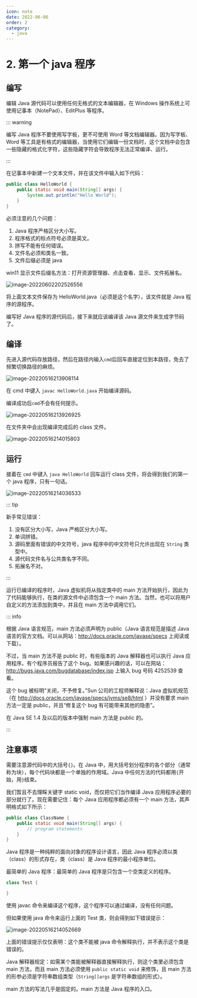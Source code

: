 ```yaml
---
icon: note
date: 2022-06-06
order: 2
category:
  - java
---
```


# 2. 第一个 java 程序

## 编写

编辑 Java 源代码可以使用任何无格式的文本编辑器，在 Windows 操作系统上可使用记事本（NotePad）、EditPlus 等程序。

::: warning

编写 Java 程序不要使用写字板，更不可使用 Word 等文档编辑器。因为写字板、Word 等工具是有格式的编辑器，当使用它们编辑一份文档时，这个文档中会包含一些隐藏的格式化字符，这些隐藏字符会导致程序无法正常编译、运行。

:::

在记事本中新建一个文本文件，并在该文件中输入如下代码：

```java
public class HelloWorld {
    public static void main(String[] args) {
        System.out.println("Hello World");
    }
}
```

必须注意的几个问题：

1. Java 程序严格区分大小写。
2. 程序格式的标点符号必须是英文。
3. 拼写不能有任何错误。
4. 文件名必须和类名一致。
5. 文件后缀必须是 java

win11 显示文件后缀名方法：打开资源管理器、点击查看、显示、文件拓展名。

![image-20220602202526556](https://gcore.jsdelivr.net/gh/SurplusFate/guide_img@main/img/202206071628292.png)

将上面文本文件保存为 HelloWorld.java（必须是这个名字），该文件就是 Java 程序的源程序。

编写好 Java 程序的源代码后，接下来就应该编译该 Java 源文件来生成字节码了。

## 编译

先进入源代码存放路径，然后在路径内输入`cmd`后回车直接定位到本路径，免去了频繁切换路径的麻烦。

![image-20220516213908114](https://gcore.jsdelivr.net/gh/SurplusFate/guide_img@main/img/202205162139161.png)

在 cmd 中键入 `javac HelloWorld.java` 开始编译源码。

编译成功后`cmd`不会有任何提示。

![image-20220516213926925](https://gcore.jsdelivr.net/gh/SurplusFate/guide_img@main/img/202206071628252.png)

在文件夹中会出现编译完成后的 class 文件。

![image-20220516214015803](https://gcore.jsdelivr.net/gh/SurplusFate/guide_img@main/img/202206071628843.png)

## 运行

接着在 `cmd` 中键入 `java HelloWorld` 回车运行 class 文件，将会得到我们的第一个 java 程序，只有一句话。

![image-20220516214036533](https://gcore.jsdelivr.net/gh/SurplusFate/guide_img@main/img/202205162140633.png)

::: tip

新手常见错误：

1. 没有区分大小写，Java 严格区分大小写。
2. 单词拼错。
3. 源码里面有错误的中文符号，java 程序中的中文符号只允许出现在 `String` 类型中。
4. 源代码文件名与公共类名字不同。
5. 拓展名不对。

:::

运行已编译的程序时，Java 虚拟机将从指定类中的 main 方法开始执行，因此为了代码能够执行，在类的源文件中必须包含一个 main 方法。当然，也可以将用户自定义的方法添加到类中，并且在 main 方法中调用它们。

::: info

根据 Java 语言规范，main 方法必须声明为 public（Java 语言规范是描述 Java 语言的官方文档。可以从网站：<http://docs.oracle.com/javase/specs> 上阅读或下载）。

不过，当 main 方法不是 public 时，有些版本的 Java 解释器也可以执行 Java 应用程序。有个程序员报告了这个 bug。如果感兴趣的话，可以在网站：<http://bugs.java.com/bugdatabase/index.jsp> 上输入 bug 号码 4252539 查看。

这个 bug 被标明“关闭，不予修复。”Sun 公司的工程师解释说：Java 虚拟机规范（在 <http://docs.oracle.com/javase/specs/jvms/se8/html> ）并没有要求 main 方法一定是 public，并且“修复这个 bug 有可能带来其他的隐患”。

在 Java SE 1.4 及以后的版本中强制 main 方法是 public 的。

:::

## 注意事项

需要注意源代码中的大括号`{}`。在 Java 中，用大括号划分程序的各个部分（通常称为块），每个代码块都是一个单独的作用域。Java 中任何方法的代码都用`{`开始，用`}`结束。

我们暂且不去理睬关键字 static void，而仅把它们当作编译 Java 应用程序必要的部分就行了。现在需要记住：每个 Java 应用程序都必须有一个 main 方法，其声明格式如下所示：

```java
public class ClassName {
    public static void main(String[] args) {
        // program statements
    }
}
```

Java 程序是一种纯粹的面向对象的程序设计语言，因此 Java 程序必须以类（class）的形式存在，类（class）是 Java 程序的最小程序单位。

最简单的 Java 程序：最简单的 Java 程序是只包含一个空类定义的程序。

```java
class Test {

}
```

使用 javac 命令来编译这个程序，这个程序可以通过编译，没有任何问题。

但如果使用 java 命令来运行上面的 Test 类，则会得到如下错误提示：

![image-20220516214052669](https://gcore.jsdelivr.net/gh/SurplusFate/guide_img@main/img/202206071628227.png)

上面的错误提示仅仅表明：这个类不能被 java 命令解释执行，并不表示这个类是错误的。

Java 解释器规定：如需某个类能被解释器直接解释执行，则这个类里必须包含 main 方法，而且 main 方法必须使用 `public static void` 来修饰，且 main 方法的形参必须是字符串数组类型（`String[]args` 是字符串数组的形式）。

main 方法的写法几乎是固定的。main 方法是 Java 程序的入口。
